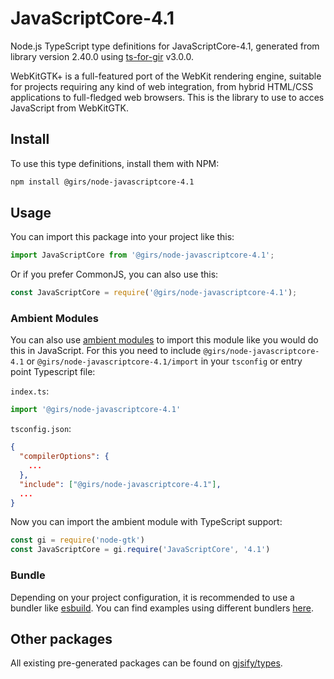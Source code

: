 
# JavaScriptCore-4.1

Node.js TypeScript type definitions for JavaScriptCore-4.1, generated from library version 2.40.0 using [ts-for-gir](https://github.com/gjsify/ts-for-gir) v3.0.0.

WebKitGTK+ is a full-featured port of the WebKit rendering engine, suitable for projects requiring any kind of web integration, from hybrid HTML/CSS applications to full-fledged web browsers. This is the library to use to acces JavaScript from WebKitGTK.

## Install

To use this type definitions, install them with NPM:
```bash
npm install @girs/node-javascriptcore-4.1
```

## Usage

You can import this package into your project like this:
```ts
import JavaScriptCore from '@girs/node-javascriptcore-4.1';
```

Or if you prefer CommonJS, you can also use this:
```ts
const JavaScriptCore = require('@girs/node-javascriptcore-4.1');
```

### Ambient Modules

You can also use [ambient modules](https://github.com/gjsify/ts-for-gir/tree/main/packages/cli#ambient-modules) to import this module like you would do this in JavaScript.
For this you need to include `@girs/node-javascriptcore-4.1` or `@girs/node-javascriptcore-4.1/import` in your `tsconfig` or entry point Typescript file:

`index.ts`:
```ts
import '@girs/node-javascriptcore-4.1'
```

`tsconfig.json`:
```json
{
  "compilerOptions": {
    ...
  },
  "include": ["@girs/node-javascriptcore-4.1"],
  ...
}
```

Now you can import the ambient module with TypeScript support: 

```ts
const gi = require('node-gtk')
const JavaScriptCore = gi.require('JavaScriptCore', '4.1')
```


### Bundle

Depending on your project configuration, it is recommended to use a bundler like [esbuild](https://esbuild.github.io/). You can find examples using different bundlers [here](https://github.com/gjsify/ts-for-gir/tree/main/examples).

## Other packages

All existing pre-generated packages can be found on [gjsify/types](https://github.com/gjsify/types).

